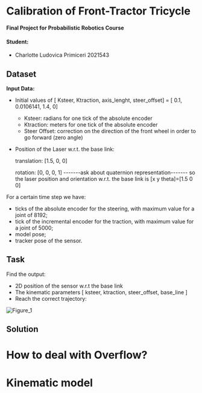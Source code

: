# Calibration of Front-Tractor Tricycle

**Final Project for Probabilistic Robotics Course**

#### Student:
- Charlotte Ludovica Primiceri 2021543

## Dataset

**Input Data:**

- Initial values of [ Ksteer, Ktraction, axis_lenght, steer_offset] = [ 0.1, 0.0106141, 1.4, 0]
  - Ksteer: radians for one tick of the absolute encoder
  - Ktraction: meters for one tick of the absolute encoder
  - Steer Offset: correction on the direction of the front wheel in order to go forward (zero angle)
    
- Position of the Laser w.r.t. the base link:
  
  translation: [1.5, 0, 0]
  
  rotation: [0, 0, 0, 1]
  -------ask about quaternion representation-------
  so the laser position and orientation w.r.t. the base link is [x y theta]=[1.5 0 0]

For a certain time step we have:
- ticks of the absolute encoder for the steering, with maximum value for a joint of 8192;
- tick of the incremental encoder for the traction, with maximum value for a joint of 5000;
- model pose;
- tracker pose of the sensor. 


## Task

Find the output:
- 2D position of the sensor w.r.t the base link
- The kinematic parameters [ ksteer, ktraction, steer_offset, base_line ]
- Reach the correct trajectory:

![Figure_1](https://github.com/user-attachments/assets/ca34aed1-7f20-48aa-b1fd-7660e9ba3524)

## Solution

# How to deal with Overflow?

# Kinematic model

